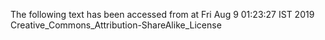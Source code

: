 The following text has been accessed from at Fri Aug 9 01:23:27 IST 2019
Creative_Commons_Attribution-ShareAlike_License
